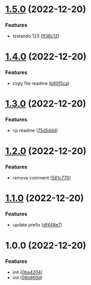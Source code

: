 # [1.5.0](https://github.com/rodrigoventuri123/protos/compare/v1.4.0...v1.5.0) (2022-12-20)


### Features

* testando 123 ([ff36c13](https://github.com/rodrigoventuri123/protos/commit/ff36c13f8f71b0cf67caaeaf1b159db804432737))

# [1.4.0](https://github.com/rodrigoventuri123/protos/compare/v1.3.0...v1.4.0) (2022-12-20)


### Features

* copy file readme ([b60f5ca](https://github.com/rodrigoventuri123/protos/commit/b60f5ca54b0c802c7e634a7c0c161460c82877ee))

# [1.3.0](https://github.com/rodrigoventuri123/protos/compare/v1.2.0...v1.3.0) (2022-12-20)


### Features

* cp readme ([75d5ddd](https://github.com/rodrigoventuri123/protos/commit/75d5dddd20465867c8fbb4b30c0dd1bfc02b3029))

# [1.2.0](https://github.com/rodrigoventuri123/protos/compare/v1.1.0...v1.2.0) (2022-12-20)


### Features

* remove comment ([581c770](https://github.com/rodrigoventuri123/protos/commit/581c77086ddf8d3d9914bfafa542c906f494d40f))

# [1.1.0](https://github.com/rodrigoventuri123/protos/compare/v1.0.0...v1.1.0) (2022-12-20)


### Features

* update prefix ([df448e7](https://github.com/rodrigoventuri123/protos/commit/df448e7df420178d619d5d17da33d2dc41066f68))

# 1.0.0 (2022-12-20)


### Features

* init ([0ba4204](https://github.com/rodrigoventuri123/protos/commit/0ba42043df49ec83f256a6451aeaba9ee754e411))
* init ([08b869d](https://github.com/rodrigoventuri123/protos/commit/08b869dcb0b294ce0a899dc72e190f05d3a470f0))
